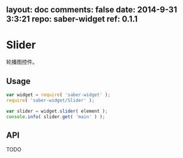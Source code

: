 layout: doc
comments: false
date: 2014-9-31 3:3:21
repo: saber-widget
ref: 0.1.1
---

# Slider

轮播图控件。


## Usage

``` javascript
var widget = require( 'saber-widget' );
require( 'saber-widget/Slider' );

var slider = widget.slider( element );
console.info( slider.get( 'main' ) );
```

## API

TODO

